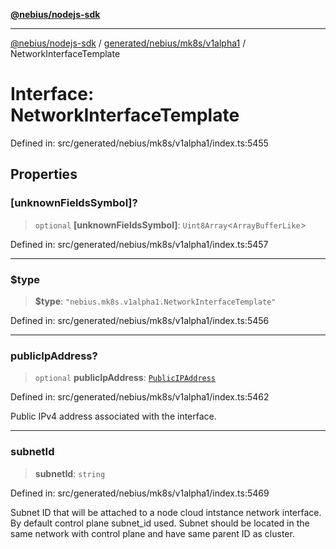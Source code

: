 [**@nebius/nodejs-sdk**](../../../../../README.md)

---

[@nebius/nodejs-sdk](../../../../../README.md) / [generated/nebius/mk8s/v1alpha1](../README.md) / NetworkInterfaceTemplate

# Interface: NetworkInterfaceTemplate

Defined in: src/generated/nebius/mk8s/v1alpha1/index.ts:5455

## Properties

### \[unknownFieldsSymbol\]?

> `optional` **\[unknownFieldsSymbol\]**: `Uint8Array`\<`ArrayBufferLike`\>

Defined in: src/generated/nebius/mk8s/v1alpha1/index.ts:5457

---

### $type

> **$type**: `"nebius.mk8s.v1alpha1.NetworkInterfaceTemplate"`

Defined in: src/generated/nebius/mk8s/v1alpha1/index.ts:5456

---

### publicIpAddress?

> `optional` **publicIpAddress**: [`PublicIPAddress`](PublicIPAddress.md)

Defined in: src/generated/nebius/mk8s/v1alpha1/index.ts:5462

Public IPv4 address associated with the interface.

---

### subnetId

> **subnetId**: `string`

Defined in: src/generated/nebius/mk8s/v1alpha1/index.ts:5469

Subnet ID that will be attached to a node cloud intstance network interface.
By default control plane subnet_id used.
Subnet should be located in the same network with control plane and have same parent ID as cluster.
